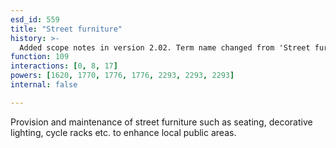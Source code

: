 ```yaml
---
esd_id: 559
title: "Street furniture"
history: >-
  Added scope notes in version 2.02. Term name changed from 'Street furniture' to 'Roads - street furniture - provision and maintenance' in version 3.00. Name changed to 'Street furniture' in version 4.00.
function: 109
interactions: [0, 8, 17]
powers: [1620, 1770, 1776, 1776, 2293, 2293, 2293]
internal: false

---
```


Provision and maintenance of street furniture such as seating, decorative lighting, cycle racks etc. to enhance local public areas.

